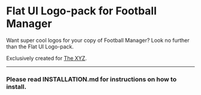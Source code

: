 # Flat UI Logo-pack for Football Manager

Want super cool logos for your copy of Football Manager? Look no further than the Flat UI Logo-pack.

Exclusively created for [The XYZ](https://footballmanager.xyz).

---

### Please read INSTALLATION.md for instructions on how to install. 